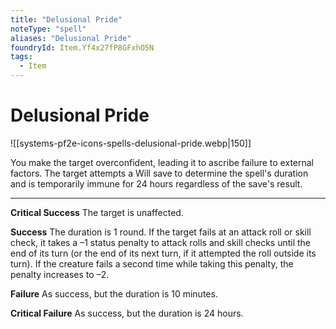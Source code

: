 ```yaml
---
title: "Delusional Pride"
noteType: "spell"
aliases: "Delusional Pride"
foundryId: Item.Yf4x27fP8GFxhO5N
tags:
  - Item
---
```


# Delusional Pride
![[systems-pf2e-icons-spells-delusional-pride.webp|150]]

You make the target overconfident, leading it to ascribe failure to external factors. The target attempts a Will save to determine the spell's duration and is temporarily immune for 24 hours regardless of the save's result.

* * *

**Critical Success** The target is unaffected.

**Success** The duration is 1 round. If the target fails at an attack roll or skill check, it takes a –1 status penalty to attack rolls and skill checks until the end of its turn (or the end of its next turn, if it attempted the roll outside its turn). If the creature fails a second time while taking this penalty, the penalty increases to –2.

**Failure** As success, but the duration is 10 minutes.

**Critical Failure** As success, but the duration is 24 hours.
